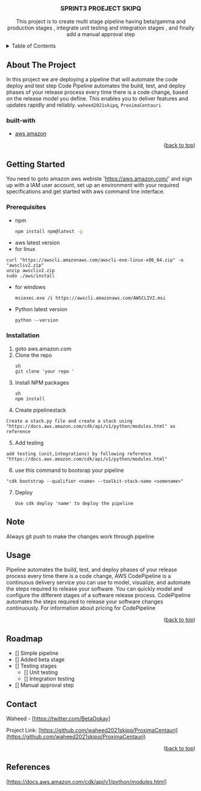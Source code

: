 <div id="top"></div>

<h3 align="center">SPRINT3 PROEJECT SKIPQ</h3>

  <p align="center">
    This project is to create multi stage pipeline having beta/gamma and production stages , integrate unit testing and integration stages , and finally add a manual approval step
    <br />

  </p>
</div>



<!-- TABLE OF CONTENTS -->
<details>
  <summary>Table of Contents</summary>
  <ol>
    <li>
      <a href="#about-the-project">About The Project</a>
      <ul>
        <li><a href="#built-with">Built With</a></li>
      </ul>
    </li>
    <li>
      <a href="#getting-started">Getting Started</a>
      <ul>
        <li><a href="#prerequisites">Prerequisites</a></li>
        <li><a href="#installation">Installation</a></li>
      </ul>
    </li>
    <li><a href="#usage">Usage</a></li>
    <li><a href="#roadmap">Usage</a></l1>
    <li><a href="#contact">Contact</a></li>
    </li>

  </ol>
</details>



<!-- ABOUT THE PROJECT -->
## About The Project

In this project we are deploying a pipeline that will automate the code deploy and test step Code Pipeline automates the build, test, and deploy phases of your release process every time there is a code change, based on the release model you define. This enables you to deliver features and updates rapidly and reliably.
 `waheed2021skipq`, `ProximaCentauri`




### built-with

* [aws amazon](https://aws.amazon.com/)

<p align="right">(<a href="#top">back to top</a>)</p>



<!-- GETTING STARTED -->
## Getting Started

You need to goto amazon aws webiste 'https://aws.amazon.com/' and sign up with a IAM user account, 
set up an environment with your required specifications and get started with aws command line interface.



### Prerequisites


* npm
  ```sh
  npm install npm@latest -g
  ```
 * aws latest version
 * for linux
  ```
curl "https://awscli.amazonaws.com/awscli-exe-linux-x86_64.zip" -o "awscliv2.zip"
unzip awscliv2.zip
sudo ./aws/install
  ```
* for windows
    ``` 
    msiexec.exe /i https://awscli.amazonaws.com/AWSCLIV2.msi
    ```
* Python latest version
  ``` 
  python --version
  ```
### Installation

1. goto aws.amazon.com
2. Clone the repo
   ```
   sh
   git clone 'your repo '
   ```
3. Install NPM packages
   ```
   sh
   npm install
   ```
4. Create pipelinestack
  ```
  Create a stack.py file and create a stack using "https://docs.aws.amazon.com/cdk/api/v1/python/modules.html" as reference
  ```
 
5. Add testing 
  ```
  add testing (unit,integrations) by following reference "https://docs.aws.amazon.com/cdk/api/v1/python/modules.html"
  ```

6.  use this command to bootsrap your pipeline
  ```
  "cdk bootstrap --qualifier <name> --toolkit-stack-name <somename>"
  ```
  
7. Deploy
   ```
   Use cdk deploy 'name' to deploy the pipeline
   ```
  
## Note
Always git push to make the changes work through pipeline




<!-- USAGE EXAMPLES -->
## Usage

Pipeline automates the build, test, and deploy phases of your release process every time there is a code change, AWS CodePipeline is a continuous delivery service you can use to model, visualize, and automate the steps required to release your software. You can quickly model and configure the different stages of a software release process. CodePipeline automates the steps required to release your software changes continuously. For information about pricing for CodePipeline
<p align="right">(<a href="#top">back to top</a>)</p>



<!-- ROADMAP -->
## Roadmap

- [] Simple pipeline
- [] Added beta stage
- [] Testing stages
    - [] Unit testing
    - [] Integration testing
- [] Manual approval step












<!-- CONTACT -->
## Contact

Waheed - [https://twitter.com/BetaOokay]

Project Link: [https://github.com/waheed2021skipq/ProximaCentauri](https://github.com/waheed2021skipq/ProximaCentauri)

<p align="right">(<a href="#top">back to top</a>)</p>



## References

[https://docs.aws.amazon.com/cdk/api/v1/python/modules.html]







